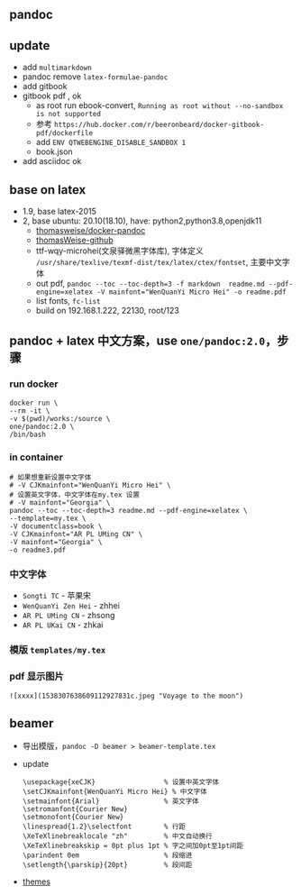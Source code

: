 pandoc
---

## update

- add `multimarkdown`
- pandoc remove `latex-formulae-pandoc`
- add gitbook
- gitbook pdf , ok
  - as root run ebook-convert, `Running as root without --no-sandbox is not supported`
  - 参考 `https://hub.docker.com/r/beeronbeard/docker-gitbook-pdf/dockerfile`
  - add `ENV QTWEBENGINE_DISABLE_SANDBOX 1`
  - book.json
- add asciidoc ok

## base on latex

- 1.9, base latex-2015
- 2, base ubuntu: 20.10(18.10), have: python2,python3.8,openjdk11
  - [thomasweise/docker-pandoc](https://hub.docker.com/r/thomasweise/docker-pandoc/dockerfile)
  - [thomasWeise-github](https://github.com/thomasWeise/docker-pandoc)
  - ttf-wqy-microhei(文泉驿微黑字体库), 字体定义 `/usr/share/texlive/texmf-dist/tex/latex/ctex/fontset`, 主要中文字体
  - out pdf, `pandoc --toc --toc-depth=3 -f markdown  readme.md --pdf-engine=xelatex -V mainfont="WenQuanYi Micro Hei" -o readme.pdf`
  - list fonts, `fc-list`
  - build on 192.168.1.222, 22130, root/123

## pandoc + latex 中文方案，use `one/pandoc:2.0`，步骤

### run docker

```
docker run \
--rm -it \
-v $(pwd)/works:/source \
one/pandoc:2.0 \
/bin/bash
```

### in container

```
# 如果想重新设置中文字体
# -V CJKmainfont="WenQuanYi Micro Hei" \
# 设置英文字体，中文字体在my.tex 设置
# -V mainfont="Georgia" \
pandoc --toc --toc-depth=3 readme.md --pdf-engine=xelatex \
--template=my.tex \
-V documentclass=book \
-V CJKmainfont="AR PL UMing CN" \
-V mainfont="Georgia" \
-o readme3.pdf
```

### 中文字体

- `Songti TC` - 苹果宋
- `WenQuanYi Zen Hei` - zhhei
- `AR PL UMing CN` - zhsong
- `AR PL UKai CN` - zhkai

### 模版 `templates/my.tex`

### pdf 显示图片

```
![xxxx](1538307638609112927831c.jpeg "Voyage to the moon")
```

## beamer

- 导出模版，`pandoc -D beamer > beamer-template.tex`
- update

  ```
  \usepackage{xeCJK}                 % 设置中英文字体
  \setCJKmainfont{WenQuanYi Micro Hei} % 中文字体
  \setmainfont{Arial}                % 英文字体
  \setromanfont{Courier New}
  \setmonofont{Courier New}
  \linespread{1.2}\selectfont        % 行距
  \XeTeXlinebreaklocale "zh"         % 中文自动换行
  \XeTeXlinebreakskip = 0pt plus 1pt % 字之间加0pt至1pt间距
  \parindent 0em                     % 段缩进
  \setlength{\parskip}{20pt}         % 段间距
  ```

- [themes](http://deic.uab.es/~iblanes/beamer_gallery/index_by_theme.html)
